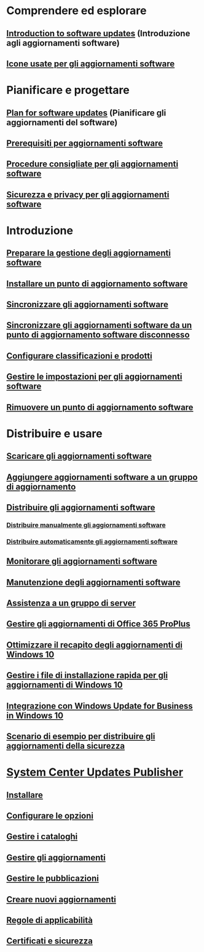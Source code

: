 # Comprendere ed esplorare
## [Introduction to software updates](understand/software-updates-introduction.md) (Introduzione agli aggiornamenti software)
## [Icone usate per gli aggiornamenti software](understand/software-updates-icons.md)

# Pianificare e progettare
## [Plan for software updates](plan-design/plan-for-software-updates.md) (Pianificare gli aggiornamenti del software)
## [Prerequisiti per aggiornamenti software](plan-design/prerequisites-for-software-updates.md)
## [Procedure consigliate per gli aggiornamenti software](plan-design/software-updates-best-practices.md)
## [Sicurezza e privacy per gli aggiornamenti software](plan-design/security-and-privacy-for-software-updates.md)

# Introduzione
## [Preparare la gestione degli aggiornamenti software](get-started/prepare-for-software-updates-management.md)
## [Installare un punto di aggiornamento software](get-started/install-a-software-update-point.md)
## [Sincronizzare gli aggiornamenti software](get-started/synchronize-software-updates.md)
## [Sincronizzare gli aggiornamenti software da un punto di aggiornamento software disconnesso](get-started/synchronize-software-updates-disconnected.md)
## [Configurare classificazioni e prodotti](get-started/configure-classifications-and-products.md)
## [Gestire le impostazioni per gli aggiornamenti software](get-started/manage-settings-for-software-updates.md)
## [Rimuovere un punto di aggiornamento software](get-started/remove-a-software-update-point.md)

# Distribuire e usare
## [Scaricare gli aggiornamenti software](deploy-use/download-software-updates.md)

## [Aggiungere aggiornamenti software a un gruppo di aggiornamento](deploy-use/add-software-updates-to-an-update-group.md)
## [Distribuire gli aggiornamenti software](deploy-use/deploy-software-updates.md)
### [Distribuire manualmente gli aggiornamenti software](deploy-use/manually-deploy-software-updates.md)
### [Distribuire automaticamente gli aggiornamenti software](deploy-use/automatically-deploy-software-updates.md)

## [Monitorare gli aggiornamenti software](deploy-use/monitor-software-updates.md)
## [Manutenzione degli aggiornamenti software](deploy-use/software-updates-maintenance.md)
## [Assistenza a un gruppo di server](deploy-use/service-a-server-group.md)
## [Gestire gli aggiornamenti di Office 365 ProPlus](deploy-use/manage-office-365-proplus-updates.md)
## [Ottimizzare il recapito degli aggiornamenti di Windows 10](deploy-use/optimize-windows-10-update-delivery.md)
## [Gestire i file di installazione rapida per gli aggiornamenti di Windows 10](deploy-use/manage-express-installation-files-for-windows-10-updates.md)
## [Integrazione con Windows Update for Business in Windows 10](deploy-use/integrate-windows-update-for-business-windows-10.md)
## [Scenario di esempio per distribuire gli aggiornamenti della sicurezza](deploy-use/example-scenario-deploy-monitor-monthly-security-updates.md)

# [System Center Updates Publisher](tools/updates-publisher.md)
## [Installare](tools/install-updates-publisher.md)
## [Configurare le opzioni](tools/updates-publisher-options.md)
## [Gestire i cataloghi](tools/updates-publisher-catalogs.md)
## [Gestire gli aggiornamenti](tools/manage-updates-with-updates-publisher.md)
## [Gestire le pubblicazioni](tools/updates-publisher-publications.md)
## [Creare nuovi aggiornamenti](tools/create-updates-with-updates-publisher.md)
## [Regole di applicabilità](tools/updates-publisher-applicability-rules.md)
## [Certificati e sicurezza](tools/updates-publisher-security.md)


